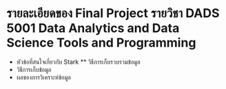 # รายละเอียดของ Final Project รายวิชา DADS 5001 Data Analytics and Data Science Tools and Programming
* หัวข้อที่สนใจเกี่ยวกับ Stark
** วิธีการเก็บรวบรวมข้อมูล
* วิธีการเก็บข้อมูล
* ผลของการวิเคราะห์ข้อมูล

